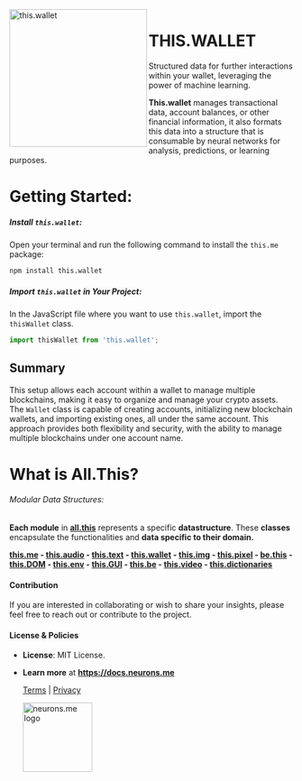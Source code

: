 <img src="https://suign.github.io/assets/imgs/wallet.crypto-removebg-preview.png" alt="this.wallet" width="244" align="left">

# THIS.WALLET
 Structured data for further interactions within your wallet, leveraging the power of machine learning.

**This.wallet** manages transactional data, account balances, or other financial information, it also formats this data into a structure that is consumable by neural networks for analysis, predictions, or learning purposes.

# Getting Started:
##### **Install `this.wallet`:**
Open your terminal and run the following command to install the `this.me` package:

```bash
npm install this.wallet
```

##### **Import `this.wallet` in Your Project:**
In the JavaScript file where you want to use `this.wallet`, import the `thisWallet` class.

```js
import thisWallet from 'this.wallet';
```

## Summary
This setup allows each account within a wallet to manage multiple blockchains, making it easy to organize and manage your crypto assets. The `Wallet` class is capable of creating accounts, initializing new blockchain wallets, and importing existing ones, all under the same account. This approach provides both flexibility and security, with the ability to manage multiple blockchains under one account name.

# What is All.This?
###### Modular Data Structures:

**Each module** in **[all.this](https://neurons.me/all-this)** represents a specific **datastructure**. These **classes** encapsulate the functionalities and **data specific to their domain.**

**[this.me](https://docs.neurons.me/this.me/index.html)  - [this.audio](https://docs.neurons.me/this.audio/index.html) - [this.text](https://docs.neurons.me/this.text/index.html) - [this.wallet](https://docs.neurons.me/this.wallet/index.html) - [this.img](https://docs.neurons.me/this.img/index.html) - [this.pixel](https://docs.neurons.me/this.pixel/index.html) - [be.this](https://docs.neurons.me/be.this/index.html) - [this.DOM](https://docs.neurons.me/this.DOM/index.html) - [this.env](https://docs.neurons.me/this.env/index.html) - [this.GUI](https://docs.neurons.me/this.GUI/index.html) - [this.be](https://docs.neurons.me/this.be/index.html) - [this.video](https://docs.neurons.me/this.video/index.html) - [this.dictionaries](https://docs.neurons.me/this.dictionaries/index.html)** 

#### Contribution
If you are interested in collaborating or wish to share your insights, please feel free to reach out or contribute to the project.

#### License & Policies
- **License**: MIT License.
- **Learn more** at **https://docs.neurons.me**

  [Terms](https://docs.neurons.me/terms-and-conditions) | [Privacy](https://docs.neurons.me/privacy-policy)

  <img src="https://docs.neurons.me/neurons.me.webp" alt="neurons.me logo" width="123" height="123">

  

